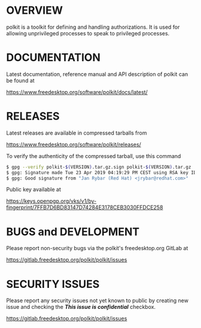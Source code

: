 OVERVIEW
========

polkit is a toolkit for defining and handling authorizations.  It is
used for allowing unprivileged processes to speak to privileged
processes.


DOCUMENTATION
=============

Latest documentation, reference manual and API description of polkit can be found at

 https://www.freedesktop.org/software/polkit/docs/latest/


RELEASES
========

Latest releases are available in compressed tarballs from

 https://www.freedesktop.org/software/polkit/releases/


To verify the authenticity of the compressed tarball, use this command

``` bash
$ gpg --verify polkit-$(VERSION).tar.gz.sign polkit-$(VERSION).tar.gz
$ gpg: Signature made Tue 23 Apr 2019 04:19:29 PM CEST using RSA key ID FFDCE258
$ gpg: Good signature from "Jan Rybar (Red Hat) <jrybar@redhat.com>"
```

Public key available at

 https://keys.openpgp.org/vks/v1/by-fingerprint/7FFB7D6BD83147D74284E3178CEB3030FFDCE258


BUGS and DEVELOPMENT
====================

Please report non-security bugs via the polkit's freedesktop.org GitLab at

 https://gitlab.freedesktop.org/polkit/polkit/issues


SECURITY ISSUES
===============

Please report any security issues not yet known to public
by creating new issue and checking the ***This issue is confidential*** checkbox.

 https://gitlab.freedesktop.org/polkit/polkit/issues

